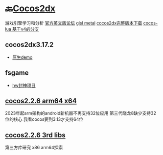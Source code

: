 # 🔙[Cocos2dx](/README?id=🔸cocos2dx引擎)

游戏引擎学习和分析
[官方英文版论坛](https://discuss.cocos2d-x.org/c/cocos2d-x/)
[glsl metal](https://github.com/cocos2d/glsl-optimizer)
[cocos2dx完整版本下载](https://www.cocos2d-x.org/download)
[cocos-lua 基于v4的分支]([cocos-lua](https://github.com/zhongfq/cocos-lua))



## cocos2dx3.17.2
- [原生demo](/docs/cocos2dx/cocos2dx3.17.2_hello.md)

## fsgame
- [hw封神项目](/docs/cocos2dx/cocos2dx3.17.1_fsgame.md)


## [cocos2.2.6 arm64 x64](/docs/cocos2dx/cocos2.2.6_64位.md)
2023年起arm架构的android新机器不再支持32位应用
第三代晓龙8缺少支持32位的核心
我看cocos要到3.13才支持64位

## [cocos2.2.6 3rd libs](/docs/cocos2dx/cocos2d-x-3rd-party-libs-src.md)
第三方库研究 x86 arm64探索







